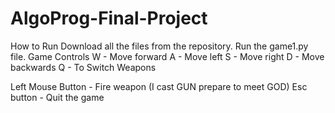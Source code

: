 # AlgoProg-Final-Project

How to Run
Download all the files from the repository.
Run the game1.py file.
Game Controls
W - Move forward
A - Move left
S - Move right
D - Move backwards
Q - To Switch Weapons

Left Mouse Button - Fire weapon (I cast GUN prepare to meet GOD)
Esc button - Quit the game
